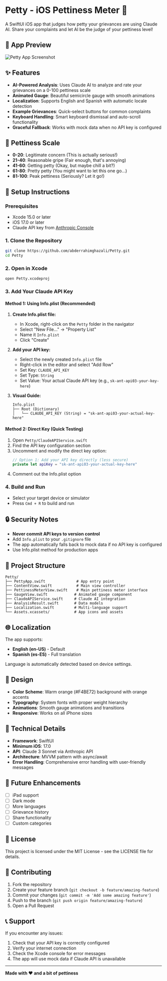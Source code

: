 # Petty - iOS Pettiness Meter 📱

A SwiftUI iOS app that judges how petty your grievances are using Claude AI. Share your complaints and let AI be the judge of your pettiness level!

## 📸 App Preview

![Petty App Screenshot](https://i.imgur.com/aOy4ug6.png)

## ✨ Features

- **AI-Powered Analysis**: Uses Claude AI to analyze and rate your grievances on a 0-100 pettiness scale
- **Animated Gauge**: Beautiful semicircle gauge with smooth animations
- **Localization**: Supports English and Spanish with automatic locale detection
- **Example Grievances**: Quick-select buttons for common complaints
- **Keyboard Handling**: Smart keyboard dismissal and auto-scroll functionality
- **Graceful Fallback**: Works with mock data when no API key is configured

## 🎯 Pettiness Scale

- **0-20**: Legitimate concern (This is actually serious!)
- **21-40**: Reasonable gripe (Fair enough, that's annoying)
- **41-60**: Getting petty (Okay, but maybe chill a bit?)
- **61-80**: Pretty petty (You might want to let this one go...)
- **81-100**: Peak pettiness (Seriously? Let it go!)

## 🔧 Setup Instructions

### Prerequisites
- Xcode 15.0 or later
- iOS 17.0 or later
- Claude API key from [Anthropic Console](https://console.anthropic.com)

### 1. Clone the Repository
```bash
git clone https://github.com/abderrahimghazali/Petty.git
cd Petty
```

### 2. Open in Xcode
```bash
open Petty.xcodeproj
```

### 3. Add Your Claude API Key

#### Method 1: Using Info.plist (Recommended)

1. **Create Info.plist file:**
   - In Xcode, right-click on the `Petty` folder in the navigator
   - Select "New File..." → "Property List"
   - Name it `Info.plist`
   - Click "Create"

2. **Add your API key:**
   - Select the newly created `Info.plist` file
   - Right-click in the editor and select "Add Row"
   - Set Key: `CLAUDE_API_KEY`
   - Set Type: `String`
   - Set Value: Your actual Claude API key (e.g., `sk-ant-api03-your-key-here`)

3. **Visual Guide:**
   ```
   Info.plist
   ├── Root (Dictionary)
   │   └── CLAUDE_API_KEY (String) = "sk-ant-api03-your-actual-key-here"
   ```

#### Method 2: Direct Key (Quick Testing)

1. Open `Petty/ClaudeAPIService.swift`
2. Find the API key configuration section
3. Uncomment and modify the direct key option:
   ```swift
   // Option 1: Add your API key directly (less secure)
   private let apiKey = "sk-ant-api03-your-actual-key-here"
   ```
4. Comment out the Info.plist option

### 4. Build and Run
- Select your target device or simulator
- Press `Cmd + R` to build and run

## 🔒 Security Notes

- **Never commit API keys to version control**
- Add `Info.plist` to your `.gitignore` file
- The app automatically falls back to mock data if no API key is configured
- Use Info.plist method for production apps

## 📁 Project Structure

```
Petty/
├── PettyApp.swift              # App entry point
├── ContentView.swift           # Main view controller
├── PettinessMeterView.swift    # Main pettiness meter interface
├── GaugeView.swift            # Animated gauge component
├── ClaudeAPIService.swift     # Claude AI integration
├── AnalysisResult.swift       # Data models
├── Localization.swift         # Multi-language support
└── Assets.xcassets/           # App icons and assets
```

## 🌐 Localization

The app supports:
- **English (en-US)** - Default
- **Spanish (es-ES)** - Full translation

Language is automatically detected based on device settings.

## 🎨 Design

- **Color Scheme**: Warm orange (#F4BE72) background with orange accents
- **Typography**: System fonts with proper weight hierarchy
- **Animations**: Smooth gauge animations and transitions
- **Responsive**: Works on all iPhone sizes

## 🔧 Technical Details

- **Framework**: SwiftUI
- **Minimum iOS**: 17.0
- **API**: Claude 3 Sonnet via Anthropic API
- **Architecture**: MVVM pattern with async/await
- **Error Handling**: Comprehensive error handling with user-friendly messages

## 🚀 Future Enhancements

- [ ] iPad support
- [ ] Dark mode
- [ ] More languages
- [ ] Grievance history
- [ ] Share functionality
- [ ] Custom categories

## 📝 License

This project is licensed under the MIT License - see the LICENSE file for details.

## 🤝 Contributing

1. Fork the repository
2. Create your feature branch (`git checkout -b feature/amazing-feature`)
3. Commit your changes (`git commit -m 'Add some amazing feature'`)
4. Push to the branch (`git push origin feature/amazing-feature`)
5. Open a Pull Request

## 📞 Support

If you encounter any issues:
1. Check that your API key is correctly configured
2. Verify your internet connection
3. Check the Xcode console for error messages
4. The app will use mock data if Claude API is unavailable

---

**Made with ❤️ and a bit of pettiness** 
